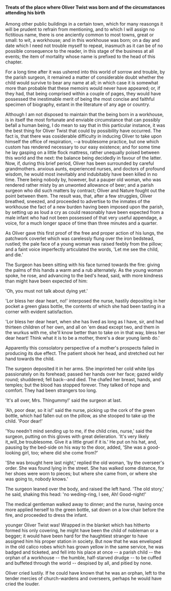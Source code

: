#### Treats of the place where Oliver Twist was born and of the circumstances attending his birth


Among other public buildings in a certain town, which for many reasongs it will be prudent to refrain from mentioning, and to which I will assign no fictitious name, there is one anciently common to most towns, great or small: to wit, a workhouse; and in this workhouse was born; on a day and date which I need not trouble myself to repeat, inasmuch as it can be of no possible consequence to the reader, in this stage of the business at all events; the item of mortality whose name is prefixed to the head of this chapter.

For a long time after it was ushered into this world of sorrow and trouble, by the parish surgeon, it remained a matter of considerable doubt whether the child would survive to bear any name at all; in which case it is somewhat more than probable that these memoirs would never have appeared; or, if they had, that being comprised within a couple of pages, they would have possessed the inestimable merit of being the most concise and faithful specimen of biography, extant in the literature of any age or country.

Although I am not disposed to maintain that the being born in a workhouse, is in itself the most fortunate and enviable circumstance that can possibly befall a human being, I do mean to say that in this particular instance, it was the best thing for Oliver Twist that could by possibility have occurred. The fact is, that there was cosiderable difficulty in inducing Oliver to take upon himself the office of respiration, --a troublesome practice, but one which custom has rendered necessary to our easy existence; and for some time he lay gasping on a little flock mattress, rather unequally poised between this world and the next: the balance being decidedly in favour of the latter. Now, if, during this brief period, Oliver has been surrounded by careful grandmothers. anxious aunts, experienced nurses, and doctors of profound wisdom, he would most inevitably and indubitably have been killed in no time. There being nobody by, however, but a pauper old woman, who was rendered rather misty by an unwonted allowance of beer; and a parish surgeon who did such matters by contract; Oliver and Nature fought out the point between them. The result was, that, after a few struggles, Oliver breathed, sneezed, and proceeded to advertise to the inmates of the workhouse the fact of a new burden having been imposed upon the parish, by setting up as loud a cry as could reasonably have been expected from a male infant who had not been possessed of that very useful appendage, a voice, for a much longer space of time than three minutes and a quarter.

As Oliver gave this first proof of the free and proper action of his lungs, the patchwork coverlet which was carelessly flung over the iron bedstead, rustled; the pale face of a young woman was raised feebly from the pillow; and a faint voice imperfectly articulated the words, 'Let me see the child, and die.'

The Surgeon has been sitting with his face turned towards the fire: giving the palms of this hands a warm and a rub alternately. As the young woman spoke, he rose, and advancing to the bed's head, said, with more kindness than might have been expected of him:

'Oh, you must not talk about dying yet.'

'Lor bless her dear heart, no!' interposed the nurse, hastily depositing in her pocket a green glass bottle, the contents of which she had been tasting in a corner with evident satisfaction.

'Lor bless her dear heart, when she has lived as long as I have, sir, and had thirteen children of her own, and all on 'em dead except two, and them in the wurkus with me, she'll know better than to take on in that way, bless her dear heart! Think what it is to be a mother, there's a dear young lamb do.'

Apparently this consolatory perspective of a mother's prospects failed in producing its due effect. The patient shook her head, and stretched out her hand towards the child.

The surgeon deposited it in her arms. She imprinted her cold white lips passionately on its forehead; passed her hands over her face; gazed wildly round; shuddered; fell back--and died. The chafed her breast, hands, and temples; but the blood has stopped forever. They talked of hope and comfort. They had been strangers too long.

'It's all over, Mrs. Thingummy!' said the surgeon at last.

'Ah, poor dear, so it is!' said the nurse, picking up the cork of the green bottle, which had fallen out on the pillow, as she stooped to take up the child. 'Poor dear!'

'You needn't mind sending up to me, if the child cries, nurse,' said the surgeon, putting on this gloves with great delieration. 'It's very likely it_will_be troublesome. Give it a little gruel if it is.' He put on his hat, and, pausing by the bed-side on his way to the door, added, 'She was a good-looking girl, too; where did she come from?'

'She was brought here last night,' replied the old woman, 'by the overseer's order. She was found lying in the street. She has walked some distance, for her shoes were worn to pieces; but where she came from, or where she was going to, nobody knows.'

The surgeon leaned over the body, and raised the left hand. 'The old story,' he said, shaking this head: 'no weding-ring, I see, Ah! Good-night!'

The medical gentleman walked away to dinner; and the nurse, having once more applied herself to the green bottle, sat down on a low chair before the fire, and proceeded to dress the infant.

younger Oliver Twist was! Wrapped in the blanket which has hitherto formed his only covering, he might have been the child of nobleman or a begger; it would have been hard for the haughtiest stranger to have assigned him his proper station in society. But now that he was enveloped in the old calico robes which has grown yellow in the same service, he was badged and ticketed, and fell into his place at once -- a parish child -- the orphan of a workhouse -- the humble, half-starved drudge -- to be cuffed and buffeted through the world -- despised by all, and pitied by none.

Oliver cried lustily. If he could have known that he was an orphan, left to the tender mercies of church-wardens and overseers, perhaps he would have cried the louder.